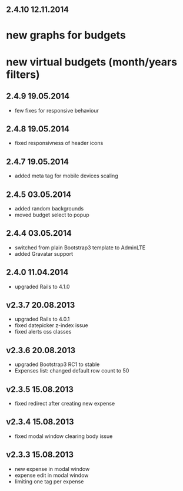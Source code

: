 ## 2.4.10 12.11.2014

# new graphs for budgets
# new virtual budgets (month/years filters)

## 2.4.9 19.05.2014

* few fixes for responsive behaviour

## 2.4.8 19.05.2014

* fixed responsivness of header icons

## 2.4.7 19.05.2014

* added meta tag for mobile devices scaling

## 2.4.5 03.05.2014

* added random backgrounds
* moved budget select to popup

## 2.4.4 03.05.2014

* switched from plain Bootstrap3 template to AdminLTE
* added Gravatar support

## 2.4.0 11.04.2014

* upgraded Rails to 4.1.0

## v2.3.7 20.08.2013

* upgraded Rails to 4.0.1
* fixed datepicker z-index issue
* fixed alerts css classes

## v2.3.6 20.08.2013

* upgraded Bootstrap3 RC1 to stable
* Expenses list: changed default row count to 50

## v2.3.5 15.08.2013

* fixed redirect after creating new expense

## v2.3.4 15.08.2013

* fixed modal window clearing body issue

## v2.3.3 15.08.2013

* new expense in modal window
* expense edit in modal window
* limiting one tag per expense
